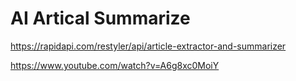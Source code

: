 # AI Artical Summarize


https://rapidapi.com/restyler/api/article-extractor-and-summarizer



https://www.youtube.com/watch?v=A6g8xc0MoiY

